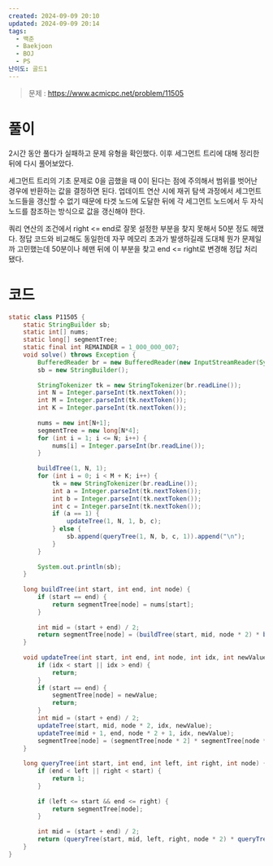 ```yaml
---
created: 2024-09-09 20:10
updated: 2024-09-09 20:14
tags:
  - 백준
  - Baekjoon
  - BOJ
  - PS
난이도: 골드1
---
```

> 문제 : https://www.acmicpc.net/problem/11505

# 풀이
2시간 동안 풀다가 실패하고 문제 유형을 확인했다.
이후 세그먼트 트리에 대해 정리한 뒤에 다시 풀어보았다.

세그먼트 트리의 기초 문제로 0을 곱했을 때 0이 된다는 점에 주의해서 범위를 벗어난 경우에 반환하는 값을 결정하면 된다.
업데이트 연산 시에 재귀 탐색 과정에서 세그먼트 노드들을 갱신할 수 없기 때문에 타겟 노드에 도달한 뒤에 각 세그먼트 노드에서 두 자식 노드를 참조하는 방식으로 값을 갱신해야 한다.

쿼리 연산의 조건에서 right <= end로 잘못 설정한 부분을 찾지 못해서 50분 정도 헤맸다.
정답 코드와 비교해도 동일한데 자꾸 메모리 초과가 발생하길래 도대체 뭔가 문제일까 고민했는데 50분이나 헤맨 뒤에 이 부분을 찾고 end <= right로 변경해 정답 처리 됐다.
# 코드
```java
static class P11505 {  
    static StringBuilder sb;  
    static int[] nums;  
    static long[] segmentTree;  
    static final int REMAINDER = 1_000_000_007;  
    void solve() throws Exception {  
        BufferedReader br = new BufferedReader(new InputStreamReader(System.in));  
        sb = new StringBuilder();  
  
        StringTokenizer tk = new StringTokenizer(br.readLine());  
        int N = Integer.parseInt(tk.nextToken());  
        int M = Integer.parseInt(tk.nextToken());  
        int K = Integer.parseInt(tk.nextToken());  
  
        nums = new int[N+1];  
        segmentTree = new long[N*4];  
        for (int i = 1; i <= N; i++) {  
            nums[i] = Integer.parseInt(br.readLine());  
        }  
  
        buildTree(1, N, 1);  
        for (int i = 0; i < M + K; i++) {  
            tk = new StringTokenizer(br.readLine());  
            int a = Integer.parseInt(tk.nextToken());  
            int b = Integer.parseInt(tk.nextToken());  
            int c = Integer.parseInt(tk.nextToken());  
            if (a == 1) {  
                updateTree(1, N, 1, b, c);  
            } else {  
                sb.append(queryTree(1, N, b, c, 1)).append("\n");  
            }  
        }  
  
        System.out.println(sb);  
    }  
  
    long buildTree(int start, int end, int node) {  
        if (start == end) {  
            return segmentTree[node] = nums[start];  
        }  
  
        int mid = (start + end) / 2;  
        return segmentTree[node] = (buildTree(start, mid, node * 2) * buildTree(mid+1, end, node * 2 + 1)) % REMAINDER;  
    }  
  
    void updateTree(int start, int end, int node, int idx, int newValue) {  
        if (idx < start || idx > end) {  
            return;  
        }  
        if (start == end) {  
            segmentTree[node] = newValue;  
            return;  
        }  
        int mid = (start + end) / 2;  
        updateTree(start, mid, node * 2, idx, newValue);  
        updateTree(mid + 1, end, node * 2 + 1, idx, newValue);  
        segmentTree[node] = (segmentTree[node * 2] * segmentTree[node * 2 + 1]) % REMAINDER;  
    }  
  
    long queryTree(int start, int end, int left, int right, int node) {  
        if (end < left || right < start) {  
            return 1;  
        }  
  
        if (left <= start && end <= right) {  
            return segmentTree[node];  
        }  
  
        int mid = (start + end) / 2;  
        return (queryTree(start, mid, left, right, node * 2) * queryTree(mid + 1, end, left, right, node * 2 + 1)) % REMAINDER;  
    }  
}
```